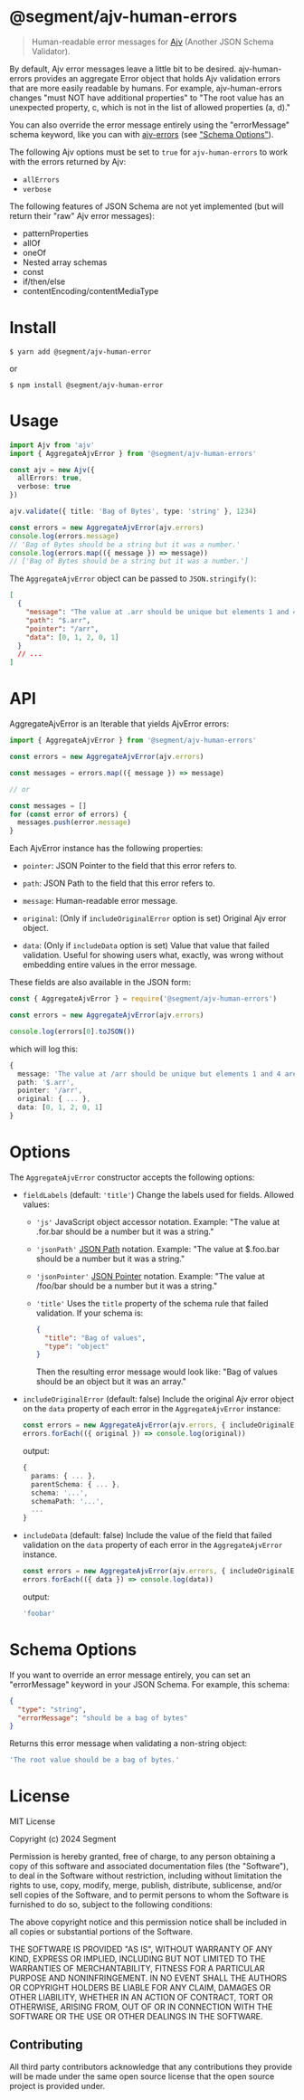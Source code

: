 # @segment/ajv-human-errors

> Human-readable error messages for [Ajv](https://ajv.js.org) (Another JSON Schema Validator).

By default, Ajv error messages leave a little bit to be desired. ajv-human-errors provides an aggregate Error object that holds Ajv validation errors that are more easily readable by humans. For example, ajv-human-errors changes "must NOT have additional properties" to "The root value has an unexpected property, c, which is not in the list of allowed properties (a, d)."

You can also override the error message entirely using the "errorMessage" schema keyword, like you can with [ajv-errors](https://github.com/ajv-validator/ajv-errors) (see ["Schema Options"](#schema-options)).

The following Ajv options must be set to `true` for `ajv-human-errors` to work with the errors returned by Ajv:

- `allErrors`
- `verbose`

The following features of JSON Schema are not yet implemented (but will return their "raw" Ajv error messages):

- patternProperties
- allOf
- oneOf
- Nested array schemas
- const
- if/then/else
- contentEncoding/contentMediaType

# Install

```console
$ yarn add @segment/ajv-human-error
```

or

```console
$ npm install @segment/ajv-human-error
```

# Usage

```ts
import Ajv from 'ajv'
import { AggregateAjvError } from '@segment/ajv-human-errors'

const ajv = new Ajv({
  allErrors: true,
  verbose: true
})

ajv.validate({ title: 'Bag of Bytes', type: 'string' }, 1234)

const errors = new AggregateAjvError(ajv.errors)
console.log(errors.message)
// 'Bag of Bytes should be a string but it was a number.'
console.log(errors.map(({ message }) => message))
// ['Bag of Bytes should be a string but it was a number.']
```

The `AggregateAjvError` object can be passed to `JSON.stringify()`:

```json
[
  {
    "message": "The value at .arr should be unique but elements 1 and 4 are the same.",
    "path": "$.arr",
    "pointer": "/arr",
    "data": [0, 1, 2, 0, 1]
  }
  // ...
]
```

# API

AggregateAjvError is an Iterable that yields AjvError errors:

```ts
import { AggregateAjvError } from '@segment/ajv-human-errors'

const errors = new AggregateAjvError(ajv.errors)

const messages = errors.map(({ message }) => message)

// or

const messages = []
for (const error of errors) {
  messages.push(error.message)
}
```

Each AjvError instance has the following properties:

- `pointer`: JSON Pointer to the field that this error refers to.

- `path`: JSON Path to the field that this error refers to.

- `message`: Human-readable error message.

- `original`: (Only if `includeOriginalError` option is set) Original Ajv error object.

- `data`: (Only if `includeData` option is set) Value that value that failed validation. Useful for showing users what, exactly, was wrong without embedding entire values in the error message.

These fields are also available in the JSON form:

```ts
const { AggregateAjvError } = require('@segment/ajv-human-errors')

const errors = new AggregateAjvError(ajv.errors)

console.log(errors[0].toJSON())
```

which will log this:

```ts
{
  message: 'The value at /arr should be unique but elements 1 and 4 are the same.',
  path: '$.arr',
  pointer: '/arr',
  original: { ... },
  data: [0, 1, 2, 0, 1]
}
```

# Options

The `AggregateAjvError` constructor accepts the following options:

- `fieldLabels` (default: `'title'`) Change the labels used for fields. Allowed values:

  - `'js'` JavaScript object accessor notation. Example: "The value at .for.bar should be a number
    but it was a string."

  - `'jsonPath'` [JSON Path](https://goessner.net/articles/JsonPath/) notation. Example: "The
    value at $.foo.bar should be a number but it was a string."

  - `'jsonPointer'` [JSON Pointer](https://tools.ietf.org/html/rfc6901) notation. Example: "The
    value at /foo/bar should be a number but it was a string."

  - `'title'` Uses the `title` property of the schema rule that failed validation. If your schema
    is:

    ```json
    {
      "title": "Bag of values",
      "type": "object"
    }
    ```

    Then the resulting error message would look like: "Bag of values should be an object but it was an array."

- `includeOriginalError` (default: false) Include the original Ajv error object on the `data` property of each error in the `AggregateAjvError` instance:

  ```ts
  const errors = new AggregateAjvError(ajv.errors, { includeOriginalError: true })
  errors.forEach(({ original }) => console.log(original))
  ```

  output:

  ```ts
  {
    params: { ... },
    parentSchema: { ... },
    schema: '...',
    schemaPath: '...',
    ...
  }
  ```

- `includeData` (default: false) Include the value of the field that failed validation on the `data`
  property of each error in the `AggregateAjvError` instance.

  ```ts
  const errors = new AggregateAjvError(ajv.errors, { includeOriginalError: true })
  errors.forEach(({ data }) => console.log(data))
  ```

  output:

  ```ts
  'foobar'
  ```

# Schema Options

If you want to override an error message entirely, you can set an "errorMessage" keyword in your
JSON Schema. For example, this schema:

```json
{
  "type": "string",
  "errorMessage": "should be a bag of bytes"
}
```

Returns this error message when validating a non-string object:

```ts
'The root value should be a bag of bytes.'
```

# License

MIT License

Copyright (c) 2024 Segment

Permission is hereby granted, free of charge, to any person obtaining a copy
of this software and associated documentation files (the "Software"), to deal
in the Software without restriction, including without limitation the rights
to use, copy, modify, merge, publish, distribute, sublicense, and/or sell
copies of the Software, and to permit persons to whom the Software is
furnished to do so, subject to the following conditions:

The above copyright notice and this permission notice shall be included in all
copies or substantial portions of the Software.

THE SOFTWARE IS PROVIDED "AS IS", WITHOUT WARRANTY OF ANY KIND, EXPRESS OR
IMPLIED, INCLUDING BUT NOT LIMITED TO THE WARRANTIES OF MERCHANTABILITY,
FITNESS FOR A PARTICULAR PURPOSE AND NONINFRINGEMENT. IN NO EVENT SHALL THE
AUTHORS OR COPYRIGHT HOLDERS BE LIABLE FOR ANY CLAIM, DAMAGES OR OTHER
LIABILITY, WHETHER IN AN ACTION OF CONTRACT, TORT OR OTHERWISE, ARISING FROM,
OUT OF OR IN CONNECTION WITH THE SOFTWARE OR THE USE OR OTHER DEALINGS IN THE
SOFTWARE.

## Contributing

All third party contributors acknowledge that any contributions they provide will be made under the same open source license that the open source project is provided under.
